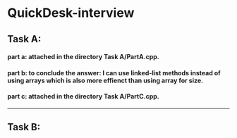 # QuickDesk-interview

## Task A:
#### part a: attached in the directory Task A/PartA.cpp.
#### part b: to conclude the answer: I can use linked-list methods instead of using arrays which is also more effienct than using array for size.
#### part c: attached in the directory Task A/PartC.cpp.

***
## Task B:
